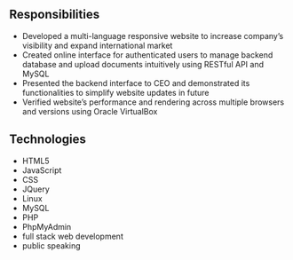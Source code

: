## Responsibilities
*	Developed a multi-language responsive website to increase company’s visibility and expand international market
*	Created online interface for authenticated users to manage backend database and upload documents intuitively using RESTful API and MySQL
*	Presented the backend interface to CEO and demonstrated its functionalities to simplify website updates in future
*	Verified website’s performance and rendering across multiple browsers and versions using Oracle VirtualBox


## Technologies
* HTML5
* JavaScript
* CSS
* JQuery
* Linux
* MySQL
* PHP
* PhpMyAdmin
* full stack web development
* public speaking